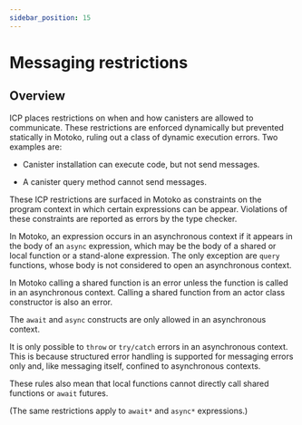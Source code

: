 ```yaml
---
sidebar_position: 15
---
```


# Messaging restrictions

## Overview

ICP places restrictions on when and how canisters are allowed to communicate. These restrictions are enforced dynamically but prevented statically in Motoko, ruling out a class of dynamic execution errors. Two examples are:

-   Canister installation can execute code, but not send messages.

-   A canister query method cannot send messages.

These ICP restrictions are surfaced in Motoko as constraints on the program context in which certain expressions can be appear. 
Violations of these constraints are reported as errors by the type checker.

In Motoko, an expression occurs in an asynchronous context if it appears in the body of an `async` expression, which may be the body of a shared or local function or a stand-alone expression. The only exception are `query` functions, whose body is not considered to open an asynchronous context.

In Motoko calling a shared function is an error unless the function is called in an asynchronous context. Calling a shared function from an actor class constructor is also an error.

The `await` and `async` constructs are only allowed in an asynchronous context.

It is only possible to `throw` or `try/catch` errors in an asynchronous context. This is because structured error handling is supported for messaging errors only and, like messaging itself, confined to asynchronous contexts.

These rules also mean that local functions cannot directly call shared functions or `await` futures.

(The same restrictions apply to `await*` and `async*` expressions.)